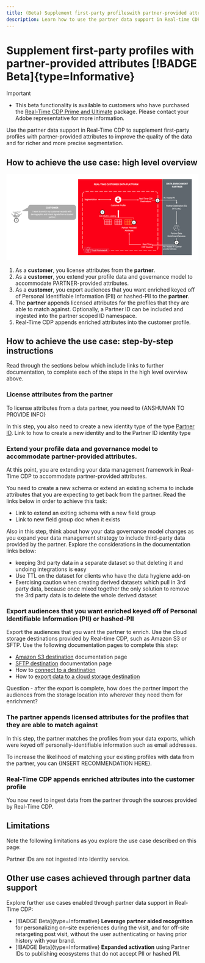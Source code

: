 ```yaml
---
title: (Beta) Supplement first-party profileswith partner-provided attributes
description: Learn how to use the partner data support in Real-time CDP to supplement your own first-party profiles
---
```

# Supplement first-party profiles with partner-provided attributes [!BADGE Beta]{type=Informative}

>[!IMPORTANT]
>
>* This beta functionality is available to customers who have purchased the [Real-Time CDP Prime and Ultimate](https://helpx.adobe.com/legal/product-descriptions/real-time-customer-data-platform.html) package. Please contact your Adobe representative for more information. 

Use the partner data support in Real-Time CDP to supplement first-party profiles with partner-provided attributes to improve the quality of the data and for richer and more precise segmentation.

<!--

See also https://adobe-my.sharepoint.com/personal/giurgiu_adobe_com/_layouts/15/stream.aspx?id=%2Fpersonal%2Fgiurgiu%5Fadobe%5Fcom%2FDocuments%2FRecordings%2FPartner%20data%20in%20RTCDP%20%2D%20documentation%20for%20beta%2D20230516%5F133209%2DMeeting%20Recording%2Emp4&ga=1 at around 8 minutes in. 

-->

## How to achieve the use case: high level overview

![Prospecting use case high-level visual overview.](/help/rtcdp/assets/partner-data/enrichment-use-case-overview.png)

1. As a **customer**, you license attributes from the **partner**.
2. As a **customer**, you extend your profile data and governance model to accommodate PARTNER-provided attributes.
3. As a **customer**, you export audiences that you want enriched keyed off of Personal Identifiable Information (PII) or hashed-PII to the **partner**.
4. The **partner** appends licensed attributes for the profiles that they are able to match against. Optionally, a Partner ID can be included and ingested into the partner scoped ID namespace.
5. Real-Time CDP appends enriched attributes into the customer profile.
 
## How to achieve the use case: step-by-step instructions

Read through the sections below which include links to further documentation, to complete each of the steps in the high level overview above.

### License attributes from the partner

To license attributes from a data partner, you need to {ANSHUMAN TO PROVIDE INFO}

In this step, you also need to create a new identity type of the type [Partner ID](/help/identity-service/namespaces.md). Link to how to create a new identity and to the Partner ID identity type

### Extend your profile data and governance model to accommodate partner-provided attributes.

At this point, you are extending your data management framework in Real-Time CDP to accommodate partner-provided attributes. 

You need to create a new schema or extend an existing schema to include attributes that you are expecting to get back from the partner. Read the links below in order to achieve this task:

* Link to extend an exiting schema with a new field group
* Link to new field group doc when it exists

Also in this step, think about how your data governance model changes as you expand your data management strategy to include third-party data provided by the partner. Explore the considerations in the documentation links below: 

* keeping 3rd party data in a separate dataset so that deleting it and undoing integrations is easy
* Use TTL on the dataset for clients who have the data hygiene add-on
* Exercising caution when creating derived datasets which pull in 3rd party data, because once mixed together the only solution to remove the 3rd party data is to delete the whole derived dataset

### Export audiences that you want enriched keyed off of Personal Identifiable Information (PII) or hashed-PII

Export the audiences that you want the partner to enrich. Use the cloud storage destinations provided by Real-time CDP, such as Amazon S3 or SFTP. Use the following documentation pages to complete this step: 

* [Amazon S3 destination](/help/destinations/catalog/cloud-storage/amazon-s3.md) documentation page
* [SFTP destination](/help/destinations/catalog/cloud-storage/sftp.md) documentation page
* How to [connect to a destination](/help/destinations/ui/connect-destination.md)
* How to [export data to a cloud storage destination](/help/destinations/ui/activate-batch-profile-destinations.md)

Question - after the export is complete, how does the partner import the audiences from the storage location into wherever they need them for enrichment?

### The partner appends licensed attributes for the profiles that they are able to match against

In this step, the partner matches the profiles from your data exports, which were keyed off personally-identifiable information such as email addresses. 

To increase the likelihood of matching your existing profiles with data from the partner, you can {INSERT RECOMMENDATION HERE}.

### Real-Time CDP appends enriched attributes into the customer profile

You now need to ingest data from the partner through the sources provided by Real-Time CDP. 

## Limitations

Note the following limitations as you explore the use case described on this page:

Partner IDs are not ingested into Identity service. 

## Other use cases achieved through partner data support

Explore further use cases enabled through partner data support in Real-Time CDP:

* [!BADGE Beta]{type=Informative} **Leverage partner aided recognition** for personalizing on-site experiences during the visit, and for off-site retargeting post visit, without the user authenticating or having prior history with your brand.
* [!BADGE Beta]{type=Informative} **Expanded activation** using Partner IDs to publishing ecosystems that do not accept PII or hashed PII.



